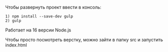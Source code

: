 
Чтобы развернуть проект ввести в консоль:

	1) npm install --save-dev gulp
	2) gulp

Работает на 16 версии Node.js

Чтобы просто посмотреть верстку, можно зайти в папку src и запустить index.html

